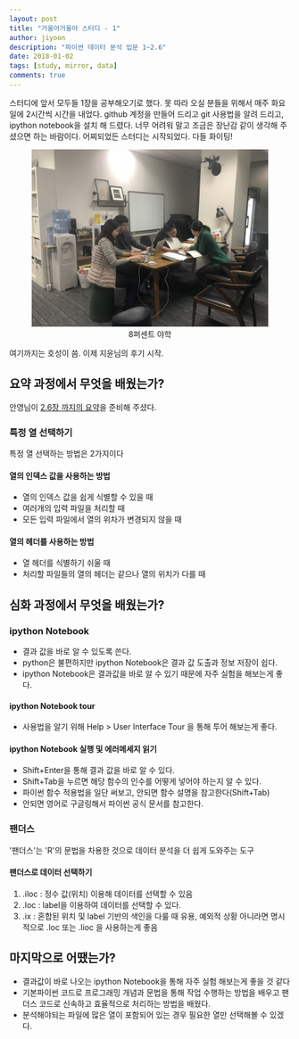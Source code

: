 ```yaml
---
layout: post
title: "거울아거울아 스터디 - 1"
author: jiyoon
description: "파이썬 데이터 분석 입문 1~2.6"
date: 2018-01-02
tags: [study, mirror, data]
comments: true
---
```


스터디에 앞서 모두들 1장을 공부해오기로 했다. 못 따라 오실 분들을 위해서 매주 화요일에 2시간씩 시간을 내었다. github 계정을 만들어 드리고 git 사용법을 알려 드리고, ipython notebook을 설치 해 드렸다. 너무 어려워 말고 조금은 장난감 같이 생각해 주셨으면 하는 바람이다. 어찌되었든 스터디는 시작되었다. 다들 화이팅! 

<center>
<figure>
<img src="/images/mirror-1-1.jpg" alt="views">
<figcaption>8퍼센트 야학</figcaption>
</figure>
</center>

여기까지는 호성이 씀. 이제 지윤님의 후기 시작.

## 요약 과정에서 무엇을 배웠는가?

안영님이 [2.6장 까지의 요약](https://github.com/anohk/analytics_with_python/blob/master/summary/2_csv.md)을 준비해 주셨다. 

### 특정 열 선택하기
특정 열 선택하는 방법은 2가지이다

#### 열의 인덱스 값을 사용하는 방법
- 열의 인덱스 값을 쉽게 식별할 수 있을 때
- 여러개의 입력 파일을 처리할 때
- 모든 입력 파일에서 열의 위차가 변경되지 않을 때

#### 열의 헤더를 사용하는 방법
- 열 헤더를 식별하기 쉬울 때 
- 처리할 파일들의 열의 헤더는 같으나 열의 위치가 다를 때

## 심화 과정에서 무엇을 배웠는가?

### ipython Notebook
- 결과 값을 바로 알 수 있도록 쓴다.
- python은 불편하지만 ipython Notebook은 결과 값 도출과 정보 저장이 쉽다.
- ipython Notebook은 결과값을 바로 알 수 있기 때문에 자주 실험을 해보는게 좋다.

#### ipython Notebook tour
- 사용법을 알기 위해 Help > User Interface Tour 을 통해 투어 해보는게 좋다.

#### ipython Notebook 실행 및 에러메세지 읽기
- Shift+Enter을 통해 결과 값을 바로 알 수 있다.
- Shift+Tab을 누르면 해당 함수의 인수를 어떻게 넣어야 하는지 알 수 있다.
- 파이썬 함수 적용법을 일단 써보고, 안되면 함수 설명을 참고한다(Shift+Tab)
- 안되면 영어로 구글링해서 파이썬 공식 문서를 참고한다.

### 팬더스
'팬더스'는 'R'의 문법을 차용한 것으로 데이터 분석을 더 쉽게 도와주는 도구

#### 팬더스로 데이터 선택하기
1. .iloc : 정수 값(위치) 이용해 데이터를 선택할 수 있음
1. .loc : label을 이용하여 데이터를 선택할 수 있다.
1. .ix : 혼합된 위치 및 label 기반의 색인을 다룰 때 유용, 예외적 상황 아니라면 명시적으로 .loc 또는 .lioc 을 사용하는게 좋음

## 마지막으로 어땠는가?
- 결과값이 바로 나오는 ipython Notebook을 통해 자주 실험 해보는게 좋을 것 같다
- 기본파이썬 코드로 프로그래밍 개념과 문법을 통해 작업 수행하는 방법을 배우고 팬더스 코드로 신속하고 효율적으로 처리하는 방법을 배웠다.
- 분석해야되는 파일에 많은 열이 포함되어 있는 경우 필요한 열만 선택해볼 수 있겠다.
